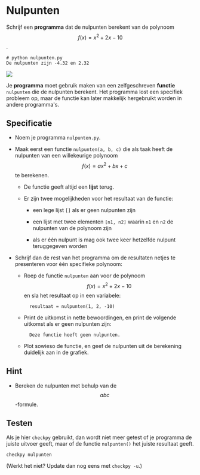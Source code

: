 # Nulpunten

Schrijf een **programma** dat de nulpunten berekent van de polynoom $$f(x)=x^2+2x-10$$.

    # python nulpunten.py
    De nulpunten zijn -4.32 en 2.32

![](PolynoomAnalyse.png)

Je **programma** moet gebruik maken van een zelfgeschreven **functie** `nulpunten` die de nulpunten berekent. Het programma lost een specifiek probleem op, maar de functie kan later makkelijk hergebruikt worden in andere programma's.


## Specificatie

- Noem je programma `nulpunten.py`.

- Maak eerst een functie `nulpunten(a, b, c)` die als taak heeft de nulpunten van een willekeurige polynoom $$f(x)=ax^2+bx+c$$ te berekenen.

    - De functie geeft altijd een **lijst** terug.

    - Er zijn twee mogelijkheden voor het resultaat van de functie:

        - een lege lijst `[]` als er geen nulpunten zijn

        - een lijst met twee elementen `[n1, n2]` waarin `n1` en `n2` de nulpunten van de polynoom zijn

        - als er één nulpunt is mag ook twee keer hetzelfde nulpunt teruggegeven worden

- Schrijf dan de rest van het programma om de resultaten netjes te presenteren voor één specifieke polynoom:

    - Roep de functie `nulpunten` aan voor de polynoom $$f(x)=x^2+2x-10$$ en sla het resultaat op in een variabele:

            resultaat = nulpunten(1, 2, -10)

    - Print de uitkomst in nette bewoordingen, en print de volgende uitkomst als er geen nulpunten zijn:

            Deze functie heeft geen nulpunten.

    - Plot sowieso de functie, en geef de nulpunten uit de berekening duidelijk aan in de grafiek.


## Hint

- Bereken de nulpunten met behulp van de $$abc$$-formule.


## Testen

Als je hier `checkpy` gebruikt, dan wordt niet meer getest of je programma de juiste uitvoer geeft, maar of de functie `nulpunten()` het juiste resultaat geeft.

    checkpy nulpunten

(Werkt het niet? Update dan nog eens met `checkpy -u`.)
